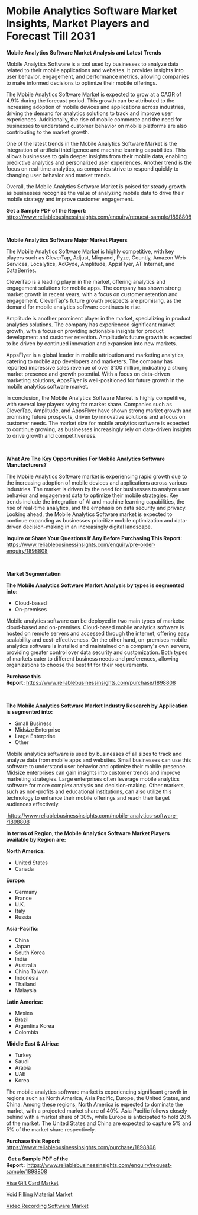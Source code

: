 <p><h1>Mobile Analytics Software Market Insights, Market Players and Forecast Till 2031</h1></p><p><strong>Mobile Analytics Software Market Analysis and Latest Trends</strong></p>
<p><p>Mobile Analytics Software is a tool used by businesses to analyze data related to their mobile applications and websites. It provides insights into user behavior, engagement, and performance metrics, allowing companies to make informed decisions to optimize their mobile offerings.</p><p>The Mobile Analytics Software Market is expected to grow at a CAGR of 4.9% during the forecast period. This growth can be attributed to the increasing adoption of mobile devices and applications across industries, driving the demand for analytics solutions to track and improve user experiences. Additionally, the rise of mobile commerce and the need for businesses to understand customer behavior on mobile platforms are also contributing to the market growth.</p><p>One of the latest trends in the Mobile Analytics Software Market is the integration of artificial intelligence and machine learning capabilities. This allows businesses to gain deeper insights from their mobile data, enabling predictive analytics and personalized user experiences. Another trend is the focus on real-time analytics, as companies strive to respond quickly to changing user behavior and market trends.</p><p>Overall, the Mobile Analytics Software Market is poised for steady growth as businesses recognize the value of analyzing mobile data to drive their mobile strategy and improve customer engagement.</p></p>
<p><strong>Get a Sample PDF of the Report:&nbsp;</strong> <a href="https://www.reliablebusinessinsights.com/enquiry/request-sample/1898808">https://www.reliablebusinessinsights.com/enquiry/request-sample/1898808</a></p>
<p>&nbsp;</p>
<p><strong>Mobile Analytics Software Major Market Players</strong></p>
<p><p>The Mobile Analytics Software Market is highly competitive, with key players such as CleverTap, Adjust, Mixpanel, Pyze, Countly, Amazon Web Services, Localytics, AdGyde, Amplitude, AppsFlyer, AT Internet, and DataBerries. </p><p>CleverTap is a leading player in the market, offering analytics and engagement solutions for mobile apps. The company has shown strong market growth in recent years, with a focus on customer retention and engagement. CleverTap's future growth prospects are promising, as the demand for mobile analytics software continues to rise.</p><p>Amplitude is another prominent player in the market, specializing in product analytics solutions. The company has experienced significant market growth, with a focus on providing actionable insights for product development and customer retention. Amplitude's future growth is expected to be driven by continued innovation and expansion into new markets.</p><p>AppsFlyer is a global leader in mobile attribution and marketing analytics, catering to mobile app developers and marketers. The company has reported impressive sales revenue of over $100 million, indicating a strong market presence and growth potential. With a focus on data-driven marketing solutions, AppsFlyer is well-positioned for future growth in the mobile analytics software market.</p><p>In conclusion, the Mobile Analytics Software Market is highly competitive, with several key players vying for market share. Companies such as CleverTap, Amplitude, and AppsFlyer have shown strong market growth and promising future prospects, driven by innovative solutions and a focus on customer needs. The market size for mobile analytics software is expected to continue growing, as businesses increasingly rely on data-driven insights to drive growth and competitiveness.</p></p>
<p>&nbsp;</p>
<p><strong>What Are The Key Opportunities For Mobile Analytics Software Manufacturers?</strong></p>
<p><p>The Mobile Analytics Software market is experiencing rapid growth due to the increasing adoption of mobile devices and applications across various industries. The market is driven by the need for businesses to analyze user behavior and engagement data to optimize their mobile strategies. Key trends include the integration of AI and machine learning capabilities, the rise of real-time analytics, and the emphasis on data security and privacy. Looking ahead, the Mobile Analytics Software market is expected to continue expanding as businesses prioritize mobile optimization and data-driven decision-making in an increasingly digital landscape.</p></p>
<p><strong>Inquire or Share Your Questions If Any Before Purchasing This Report:</strong> <a href="https://www.reliablebusinessinsights.com/enquiry/pre-order-enquiry/1898808">https://www.reliablebusinessinsights.com/enquiry/pre-order-enquiry/1898808</a></p>
<p>&nbsp;</p>
<p><strong>Market Segmentation</strong></p>
<p><strong>The Mobile Analytics Software Market Analysis by types is segmented into:</strong></p>
<p><ul><li>Cloud-based</li><li>On-premises</li></ul></p>
<p><p>Mobile analytics software can be deployed in two main types of markets: cloud-based and on-premises. Cloud-based mobile analytics software is hosted on remote servers and accessed through the internet, offering easy scalability and cost-effectiveness. On the other hand, on-premises mobile analytics software is installed and maintained on a company's own servers, providing greater control over data security and customization. Both types of markets cater to different business needs and preferences, allowing organizations to choose the best fit for their requirements.</p></p>
<p><strong>Purchase this Report:&nbsp;</strong><a href="https://www.reliablebusinessinsights.com/purchase/1898808">https://www.reliablebusinessinsights.com/purchase/1898808</a></p>
<p>&nbsp;</p>
<p><strong>The Mobile Analytics Software Market Industry Research by Application is segmented into:</strong></p>
<p><ul><li>Small Business</li><li>Midsize Enterprise</li><li>Large Enterprise</li><li>Other</li></ul></p>
<p><p>Mobile analytics software is used by businesses of all sizes to track and analyze data from mobile apps and websites. Small businesses can use this software to understand user behavior and optimize their mobile presence. Midsize enterprises can gain insights into customer trends and improve marketing strategies. Large enterprises often leverage mobile analytics software for more complex analysis and decision-making. Other markets, such as non-profits and educational institutions, can also utilize this technology to enhance their mobile offerings and reach their target audiences effectively.</p></p>
<p><a href="https://www.reliablebusinessinsights.com/mobile-analytics-software-r1898808">&nbsp;https://www.reliablebusinessinsights.com/mobile-analytics-software-r1898808</a></p>
<p><strong>In terms of Region, the Mobile Analytics Software Market Players available by Region are:</strong></p>
<p>
    <p> <strong> North America: </strong>
        <ul>
            <li>United States</li>
            <li>Canada</li>
        </ul>
        </p> 
    <p> <strong> Europe: </strong>
        <ul>
            <li>Germany</li>
            <li>France</li>
            <li>U.K.</li>
            <li>Italy</li>
            <li>Russia</li>
        </ul>
        </p> 
    <p> <strong> Asia-Pacific: </strong>
        <ul>
            <li>China</li>
            <li>Japan</li>
            <li>South Korea</li>
            <li>India</li>
            <li>Australia</li>
            <li>China Taiwan</li>
            <li>Indonesia</li>
            <li>Thailand</li>
            <li>Malaysia</li>
        </ul>
        </p> 
    <p> <strong> Latin America: </strong>
        <ul>
            <li>Mexico</li>
            <li>Brazil</li>
            <li>Argentina Korea</li>
            <li>Colombia</li>
        </ul>
        </p> 
    <p> <strong> Middle East & Africa: </strong>
        <ul>
            <li>Turkey</li>
            <li>Saudi</li>
            <li>Arabia</li>
            <li>UAE</li>
            <li>Korea</li>
        </ul>
    </p>
    </p>
<p><p>The mobile analytics software market is experiencing significant growth in regions such as North America, Asia Pacific, Europe, the United States, and China. Among these regions, North America is expected to dominate the market, with a projected market share of 40%. Asia Pacific follows closely behind with a market share of 30%, while Europe is anticipated to hold 20% of the market. The United States and China are expected to capture 5% and 5% of the market share respectively.</p></p>
<p><strong>Purchase this Report: </strong><a href="https://www.reliablebusinessinsights.com/purchase/1898808">https://www.reliablebusinessinsights.com/purchase/1898808</a></p>
<p>&nbsp;<strong>Get a Sample PDF of the Report:&nbsp;&nbsp;</strong><a href="https://www.reliablebusinessinsights.com/enquiry/request-sample/1898808">https://www.reliablebusinessinsights.com/enquiry/request-sample/1898808</a></p>
<p><strong></strong></p>
<p><p><a href="https://github.com/ZackaryHalvorson2023/Market-Research-Report-List-1/blob/main/visa-gift-card-market.md">Visa Gift Card Market</a></p><p><a href="https://github.com/DeonteStanton2023/Market-Research-Report-List-2/blob/main/void-filling-material-market.md">Void Filling Material Market</a></p><p><a href="https://github.com/AnnChovey2023/Market-Research-Report-List-1/blob/main/video-recording-software-market.md">Video Recording Software Market</a></p></p>